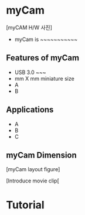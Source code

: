 # myCam

[myCAM H/W 사진]
* myCam is ~~~~~~~~~~~

## Features of myCam
* USB 3.0 ~~~
* mm X mm miniature size
* A
* B

## Applications
* A
* B
* C
 
## myCam Dimension
[myCam layout figure]

[Introduce movie clip[

# Tutorial
